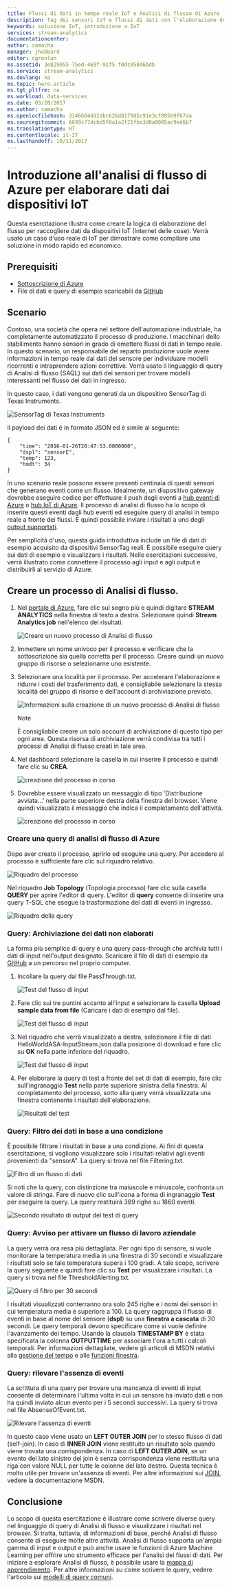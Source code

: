 ```yaml
---
title: Flussi di dati in tempo reale IoT e Analisi di flusso di Azure | Documentazione Microsoft
description: Tag dei sensori IoT e flussi di dati con l'elaborazione dei dati in tempo reale e l'analisi di flusso
keywords: soluzione IoT, introduzione a IoT
services: stream-analytics
documentationcenter: 
author: samacha
manager: jhubbard
editor: cgronlun
ms.assetid: 3e829055-75ed-469f-91f5-f0dc95046bdb
ms.service: stream-analytics
ms.devlang: na
ms.topic: hero-article
ms.tgt_pltfrm: na
ms.workload: data-services
ms.date: 03/28/2017
ms.author: samacha
ms.openlocfilehash: 3146604dd2dbc626d8179d5c91e3cf895b9f67da
ms.sourcegitcommit: 6699c77dcbd5f8a1a2f21fba3d0a0005ac9ed6b7
ms.translationtype: HT
ms.contentlocale: it-IT
ms.lasthandoff: 10/11/2017
---
```

# <a name="get-started-with-azure-stream-analytics-to-process-data-from-iot-devices"></a>Introduzione all'analisi di flusso di Azure per elaborare dati dai dispositivi IoT
Questa esercitazione illustra come creare la logica di elaborazione del flusso per raccogliere dati da dispositivi IoT (Internet delle cose). Verrà usato un caso d'uso reale di IoT per dimostrare come compilare una soluzione in modo rapido ed economico.

## <a name="prerequisites"></a>Prerequisiti
* [Sottoscrizione di Azure](https://azure.microsoft.com/pricing/free-trial/)
* File di dati e query di esempio scaricabili da [GitHub](https://aka.ms/azure-stream-analytics-get-started-iot)

## <a name="scenario"></a>Scenario
Contoso, una società che opera nel settore dell'automazione industriale, ha completamente automatizzato il processo di produzione. I macchinari dello stabilimento hanno sensori in grado di emettere flussi di dati in tempo reale. In questo scenario, un responsabile del reparto produzione vuole avere informazioni in tempo reale dai dati del sensore per individuare modelli ricorrenti e intraprendere azioni correttive. Verrà usato il linguaggio di query di Analisi di flusso (SAQL) sui dati dei sensori per trovare modelli interessanti nel flusso dei dati in ingresso.

In questo caso, i dati vengono generati da un dispositivo SensorTag di Texas Instruments.

![SensorTag di Texas Instruments](./media/stream-analytics-get-started-with-iot-devices/stream-analytics-get-started-with-iot-devices-01.jpg)

Il payload dei dati è in formato JSON ed è simile al seguente:

    {
        "time": "2016-01-26T20:47:53.0000000",  
        "dspl": "sensorE",  
        "temp": 123,  
        "hmdt": 34  
    }  

In uno scenario reale possono essere presenti centinaia di questi sensori che generano eventi come un flusso. Idealmente, un dispositivo gateway dovrebbe eseguire codice per effettuare il push degli eventi a [hub eventi di Azure](https://azure.microsoft.com/services/event-hubs/) o [hub IoT di Azure](https://azure.microsoft.com/services/iot-hub/). Il processo di analisi di flusso ha lo scopo di inserire questi eventi dagli hub eventi ed eseguire query di analisi in tempo reale a fronte dei flussi. È quindi possibile inviare i risultati a uno degli [output supportati](stream-analytics-define-outputs.md).

Per semplicità d'uso, questa guida introduttiva include un file di dati di esempio acquisito da dispositivi SensorTag reali. È possibile eseguire query sui dati di esempio e visualizzare i risultati. Nelle esercitazioni successive, verrà illustrato come connettere il processo agli input e agli output e distribuirli al servizio di Azure.

## <a name="create-a-stream-analytics-job"></a>Creare un processo di Analisi di flusso.
1. Nel [portale di Azure](http://portal.azure.com), fare clic sul segno più e quindi digitare **STREAM ANALYTICS** nella finestra di testo a destra. Selezionare quindi **Stream Analytics job** nell'elenco dei risultati.
   
    ![Creare un nuovo processo di Analisi di flusso](./media/stream-analytics-get-started-with-iot-devices/stream-analytics-get-started-with-iot-devices-02.png)
2. Immettere un nome univoco per il processo e verificare che la sottoscrizione sia quella corretta per il processo. Creare quindi un nuovo gruppo di risorse o selezionarne uno esistente.
3. Selezionare una località per il processo. Per accelerare l'elaborazione e ridurre i costi del trasferimento dati, è consigliabile selezionare la stessa località del gruppo di risorse e dell'account di archiviazione previsto.
   
    ![Informazioni sulla creazione di un nuovo processo di Analisi di flusso](./media/stream-analytics-get-started-with-iot-devices/stream-analytics-get-started-with-iot-devices-03.png)
   
   > [!NOTE]
   > È consigliabile creare un solo account di archiviazione di questo tipo per ogni area. Questa risorsa di archiviazione verrà condivisa tra tutti i processi di Analisi di flusso creati in tale area.
   > 
   > 
4. Nel dashboard selezionare la casella in cui inserire il processo e quindi fare clic su **CREA**.
   
    ![creazione del processo in corso](./media/stream-analytics-get-started-with-iot-devices/stream-analytics-get-started-with-iot-devices-03a.png)
5. Dovrebbe essere visualizzato un messaggio di tipo 'Distribuzione avviata...' nella parte superiore destra della finestra del browser. Viene quindi visualizzato il messaggio che indica il completamento dell'attività.
   
    ![creazione del processo in corso](./media/stream-analytics-get-started-with-iot-devices/stream-analytics-get-started-with-iot-devices-03b.png)

### <a name="create-an-azure-stream-analytics-query"></a>Creare una query di analisi di flusso di Azure
Dopo aver creato il processo, aprirlo ed eseguire una query. Per accedere al processo è sufficiente fare clic sul riquadro relativo.

![Riquadro del processo](./media/stream-analytics-get-started-with-iot-devices/stream-analytics-get-started-with-iot-devices-04.png)

Nel riquadro **Job Topology** (Topologia processo) fare clic sulla casella **QUERY** per aprire l'editor di query. L'editor di **query** consente di inserire una query T-SQL che esegue la trasformazione dei dati di eventi in ingresso.

![Riquadro della query](./media/stream-analytics-get-started-with-iot-devices/stream-analytics-get-started-with-iot-devices-05.png)

### <a name="query-archive-your-raw-data"></a>Query: Archiviazione dei dati non elaborati
La forma più semplice di query è una query pass-through che archivia tutti i dati di input nell'output designato. Scaricare il file di dati di esempio da [GitHub](https://aka.ms/azure-stream-analytics-get-started-iot) a un percorso nel proprio computer. 

1. Incollare la query dal file PassThrough.txt. 
   
    ![Test del flusso di input](./media/stream-analytics-get-started-with-iot-devices/stream-analytics-get-started-with-iot-devices-06.png)
2. Fare clic sui tre puntini accanto all'input e selezionare la casella **Upload sample data from file** (Caricare i dati di esempio dal file).
   
    ![Test del flusso di input](./media/stream-analytics-get-started-with-iot-devices/stream-analytics-get-started-with-iot-devices-06a.png)
3. Nel riquadro che verrà visualizzato a destra, selezionare il file di dati HelloWorldASA-InputStream.json dalla posizione di download e fare clic su **OK** nella parte inferiore del riquadro.
   
    ![Test del flusso di input](./media/stream-analytics-get-started-with-iot-devices/stream-analytics-get-started-with-iot-devices-06b.png)
4. Per elaborare la query di test a fronte del set di dati di esempio, fare clic sull'ingranaggio **Test** nella parte superiore sinistra della finestra. Al completamento del processo, sotto alla query verrà visualizzata una finestra contenente i risultati dell'elaborazione.
   
    ![Risultati del test](./media/stream-analytics-get-started-with-iot-devices/stream-analytics-get-started-with-iot-devices-07.png)

### <a name="query-filter-the-data-based-on-a-condition"></a>Query: Filtro dei dati in base a una condizione
È possibile filtrare i risultati in base a una condizione. Ai fini di questa esercitazione, si vogliono visualizzare solo i risultati relativi agli eventi provenienti da "sensorA". La query si trova nel file Filtering.txt.

![Filtro di un flusso di dati](./media/stream-analytics-get-started-with-iot-devices/stream-analytics-get-started-with-iot-devices-08.png)

Si noti che la query, con distinzione tra maiuscole e minuscole, confronta un valore di stringa. Fare di nuovo clic sull'icona a forma di ingranaggio **Test** per eseguire la query. La query restituirà 389 righe su 1860 eventi.

![Secondo risultato di output del test di query](./media/stream-analytics-get-started-with-iot-devices/stream-analytics-get-started-with-iot-devices-09.png)

### <a name="query-alert-to-trigger-a-business-workflow"></a>Query: Avviso per attivare un flusso di lavoro aziendale
La query verrà ora resa più dettagliata. Per ogni tipo di sensore, si vuole monitorare la temperatura media in una finestra di 30 secondi e visualizzare i risultati solo se tale temperatura supera i 100 gradi. A tale scopo, scrivere la query seguente e quindi fare clic su **Test** per visualizzare i risultati. La query si trova nel file ThresholdAlerting.txt.

![Query di filtro per 30 secondi](./media/stream-analytics-get-started-with-iot-devices/stream-analytics-get-started-with-iot-devices-10.png)

I risultati visualizzati conterranno ora solo 245 righe e i nomi dei sensori in cui temperatura media è superiore a 100. La query raggruppa il flusso di eventi in base al nome del sensore (**dspl**) su una **finestra a cascata** di 30 secondi. Le query temporali devono specificare come si vuole definire l'avanzamento del tempo. Usando la clausola **TIMESTAMP BY** è stata specificata la colonna **OUTPUTTIME** per associare l'ora a tutti i calcoli temporali. Per informazioni dettagliate, vedere gli articoli di MSDN relativi alla [gestione del tempo](https://msdn.microsoft.com/library/azure/mt582045.aspx) e alle [funzioni finestra](https://msdn.microsoft.com/library/azure/dn835019.aspx).

### <a name="query-detect-absence-of-events"></a>Query: rilevare l'assenza di eventi
La scrittura di una query per trovare una mancanza di eventi di input consente di determinare l'ultima volta in cui un sensore ha inviato dati e non ha quindi inviato alcun evento per i 5 secondi successivi. La query si trova nel file AbsenseOfEvent.txt.

![Rilevare l'assenza di eventi](./media/stream-analytics-get-started-with-iot-devices/stream-analytics-get-started-with-iot-devices-11.png)

In questo caso viene usato un **LEFT OUTER JOIN** per lo stesso flusso di dati (self-join). In caso di **INNER JOIN** viene restituito un risultato solo quando viene trovata una corrispondenza.  In caso di **LEFT OUTER JOIN**, se un evento del lato sinistro del join è senza corrispondenza viene restituita una riga con valore NULL per tutte le colonne del lato destro. Questa tecnica è molto utile per trovare un'assenza di eventi. Per altre informazioni sui [JOIN](https://msdn.microsoft.com/library/azure/dn835026.aspx), vedere la documentazione MSDN.

## <a name="conclusion"></a>Conclusione
Lo scopo di questa esercitazione è illustrare come scrivere diverse query nel linguaggio di query di Analisi di flusso e visualizzare i risultati nel browser. Si tratta, tuttavia, di informazioni di base, perché Analisi di flusso consente di eseguire molte altre attività. Analisi di flusso supporta un'ampia gamma di input e output e può anche usare le funzioni di Azure Machine Learning per offrire uno strumento efficace per l'analisi dei flussi di dati. Per iniziare a esplorare Analisi di flusso, è possibile usare la [mappa di apprendimento](https://azure.microsoft.com/documentation/learning-paths/stream-analytics/). Per altre informazioni su come scrivere le query, vedere l'articolo sui [modelli di query comuni](stream-analytics-stream-analytics-query-patterns.md).

